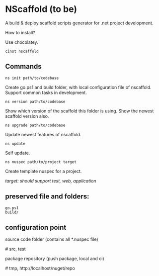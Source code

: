 NScaffold (to be)
=========
A build &amp; deploy scaffold scripts generator for .net project development. 

How to install? 

Use chocolatey. 

    cinst nscaffold

Commands 
-------------------

    ns init path/to/codebase
    
Create go.ps1 and build folder, with local configuration file of nscaffold. Support common tasks in development. 

    ns version path/to/codebase
Show which version of the scaffold this folder is using. Show the newest scaffold version also. 

    ns upgrade path/to/codebase
Update newest features of nscaffold. 

    ns update
Self update.

    ns nuspec path/to/project target
Create template nuspec for a project. 

_target: should support test, web, application_


preserved file and folders:
--------------
    go.ps1
    build/


configuration point
------------------------

source code folder (contains all *.nuspec file)

\# src, test

package repository (push package, local and ci)

\# tmp, http://localhost/nuget/repo





